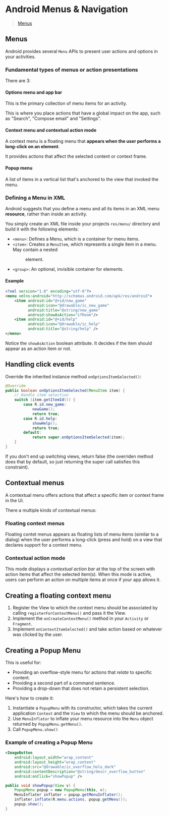 # Android Menus & Navigation

> [Menus](https://developer.android.com/guide/topics/ui/menus.html)

## Menus

Android provides several `Menu` APIs to present user actions and options in your activities.

### Fundamental types of menus or action presentations

There are 3:

#### Options menu and app bar

This is the primary collection of menu items for an activity.

This is where you place actions that have a global impact on the app, such as "Search", "Compose email" and "Settings".

#### Context menu and contextual action mode

A context menu is a floating menu that **appears when the user performs a long-click on an element**.

It provides actions that affect the selected content or context frame.

#### Popup menu

A list of items in a vertical list that's anchored to the view that invoked the menu.

### Defining a Menu in XML

Android suggests that you define a menu and all its items in an XML menu **resource**, rather than inside an activity.

You simply create an XML file inside your projects `res/menu/` directory and build it with the following elements:

- `<menu>`: Defines a Menu, which is a container for menu items.
- `<item>`: Creates a `MenuItem`, which represents a single item in a menu. May contain a nested <menu> element.
- `<group>`: An optional, invisible container for <item> elements.

#### Example

```xml
<?xml version="1.0" encoding="utf-8"?>
<menu xmlns:android="http://schemas.android.com/apk/res/android">
    <item android:id="@+id/new_game"
          android:icon="@drawable/ic_new_game"
          android:title="@string/new_game"
          android:showAsAction="ifRoom"/>
    <item android:id="@+id/help"
          android:icon="@drawable/ic_help"
          android:title="@string/help" />
</menu>
```

Notice the `showAsAction` boolean attribute. It decides if the item should appear as an action item or not.

## Handling click events

Override the inherited instance method `onOptionsItemSelected()`:

```java
@Override
public boolean onOptionsItemSelected(MenuItem item) {
    // Handle item selection
    switch (item.getItemId()) {
        case R.id.new_game:
            newGame();
            return true;
        case R.id.help:
            showHelp();
            return true;
        default:
            return super.onOptionsItemSelected(item);
    }
}
```

If you don't end up switching views, return false (the overriden method does that by default, so just returning the super call satisfies this constraint).

## Contextual menus

A contextual menu offers actions that affect a specific item or context frame in the UI.

There a multiple kinds of contextual menus:

### Floating context menus

Floating contet menus appears as floating lists of menu items (similar to a dialog) when the user performs a long-click (press and hold) on a view that declares support for a context menu.

### Contextual action mode

This mode displays a *contextual action bar* at the top of the screen with action items that affect the selected item(s). When this mode is active, users can perform an action on multiple items at once if your app allows it.

## Creating a floating context menu

1. Register the View to which the context menu should be associated by calling `registerForContextMenu()` and pass it the View.
2. Implement the `onCreateContextMenu()` method in your `Activity` or `Fragment`.
3. Implement `onContextItemSelected()` and take action based on whatever was clicked by the user.

## Creating a Popup Menu

This is useful for:

- Providing an overflow-style menu for actions that *relate* to specific content.
- Providing a second part of a command sentence.
- Providing a drop-down that does not retain a persistent selection.

Here's how to create it:

1. Instantiate a `PopupMenu` with its constructor, which takes the current application `Context` and the `View` to which the menu should be anchored.
2. Use `MenuInflator` to inflate your menu resource into the `Menu` object returned by `PopupMenu.getMenu()`.
3. Call `PopupMenu.show()`

### Example of creating a Popup Menu

```xml
<ImageButton
    android:layout_width="wrap_content"
    android:layout_height="wrap_content"
    android:src="@drawable/ic_overflow_holo_dark"
    android:contentDescription="@string/descr_overflow_button"
    android:onClick="showPopup" />
```

```java
public void showPopup(View v) {
    PopupMenu popup = new PopupMenu(this, v);
    MenuInflater inflater = popup.getMenuInflater();
    inflater.inflate(R.menu.actions, popup.getMenu());
    popup.show();
}
```